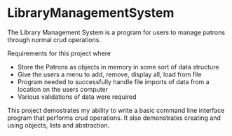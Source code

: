 # LibraryManagementSystem

The Library Management System is a program for users to manage patrons through normal crud operations.

Requirements for this project where
- Store the Patrons as objects in memory in some sort of data structure
- Give the users a menu to add, remove, display all, load from file
- Program needed to successfully handle file imports of data from a location on the users computer
- Various validations of data were required

This project demostrates my ability to write a basic command line interface program that performs crud operations. It also demonstrates creating and using objects, lists and abstraction.
